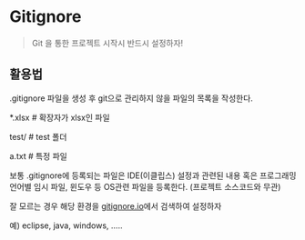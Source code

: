 # Gitignore

> Git 을 통한 프로젝트 시작시 반드시 설정하자!



## 활용법

.gitignore 파일을 생성 후 git으로 관리하지 않을 파일의 목록을 작성한다.



*.xlsx    # 확장자가 xlsx인 파일

test/      # test 폴더

a.txt      # 특정 파일



보통 .gitignore에 등록되는 파일은 IDE(이클립스) 설정과 관련된 내용 혹은 프로그래밍 언어별 임시 파일, 윈도우 등 OS관련 파일을 등록한다. (프로젝트 소스코드와 무관)



잘 모르는 경우 해당 환경을 [gitignore.io](https://www.gitignore.io)에서 검색하여 설정하자

예) eclipse, java, windows, .....
